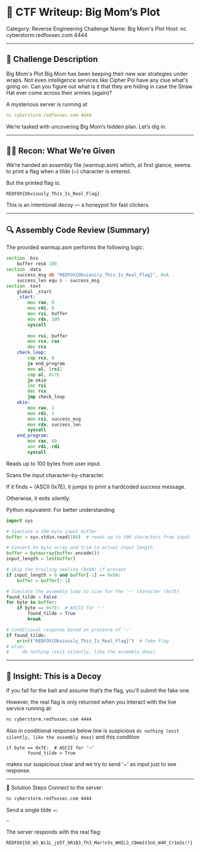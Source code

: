 # 📝 CTF Writeup: Big Mom’s Plot
Category: Reverse Engineering
Challenge Name: Big Mom's Plot
Host: nc cyberstorm.redfoxsec.com 4444

---

## 🧩 Challenge Description
Big Mom's Plot
Big Mom has been keeping their new war strategies under wraps. Not even intelligence services like Cipher Pol have any clue what's going on.
Can you figure out what is it that they are hiding in case the Straw Hat ever come across their armies (again)?

A mysterious server is running at
```yaml
nc cyberstorm.redfoxsec.com 4444
```

We’re tasked with uncovering Big Mom’s hidden plan. Let’s dig in.

---

## 🕵️‍♂️ Recon: What We’re Given
We’re handed an assembly file (warmup.asm) which, at first glance, seems to print a flag when a tilde (~) character is entered.

But the printed flag is:
```
REDFOX{Obviously_This_Is_Real_Flag}
```
This is an intentional decoy — a honeypot for fast clickers.

---

## 🔍 Assembly Code Review (Summary)

The provided warmup.asm performs the following logic:
```asm
section .bss
    buffer resb 100
section .data
    success_msg db "REDFOX{Obviously_This_Is_Real_Flag}", 0xA
    success_len equ $ - success_msg
section .text
    global _start
    _start:
        mov rax, 0      
        mov rdi, 0      
        mov rsi, buffer 
        mov rdx, 100    
        syscall
       
        mov rsi, buffer 
        mov rcx, rax     
        dec rcx        
    check_loop:
        cmp rcx, 0
        je end_program  
        mov al, [rsi]  
        cmp al, 0x7E   
        je okie     
        inc rsi         
        dec rcx         
        jmp check_loop  
    okie:
        mov rax, 1           
        mov rdi, 1          
        mov rsi, success_msg 
        mov rdx, success_len 
        syscall
    end_program:
        mov rax, 60 
        xor rdi, rdi 
        syscall

```
Reads up to 100 bytes from user input.

Scans the input character-by-character.

If it finds ~ (ASCII 0x7E), it jumps to print a hardcoded success message.

Otherwise, it exits silently.

Python equivalent: For better understanding

```python
import sys

# Simulate a 100-byte input buffer
buffer = sys.stdin.read(100)  # reads up to 100 characters from input

# Convert to byte array and trim to actual input length
buffer = bytearray(buffer.encode())
input_length = len(buffer)

# Skip the trailing newline (0x0A) if present
if input_length > 0 and buffer[-1] == 0x0A:
    buffer = buffer[:-1]

# Simulate the assembly loop to scan for the '~' character (0x7E)
found_tilde = False
for byte in buffer:
    if byte == 0x7E:  # ASCII for '~'
        found_tilde = True
        break

# Conditional response based on presence of '~'
if found_tilde:
    print("REDFOX{Obviously_This_Is_Real_Flag}")  # fake flag
# else:
#     do nothing (exit silently, like the assembly does)

```

---

## 🧠 Insight: This is a Decoy
If you fall for the bait and assume that’s the flag, you’ll submit the fake one.

However, the real flag is only returned when you interact with the live service running at:

```bash
nc cyberstorm.redfoxsec.com 4444
```

Also in conditional response below line is suspicious
```do nothing (exit silently, like the assembly does)```
and this condition
```
if byte == 0x7E:  # ASCII for '~'
        found_tilde = True
```
makes our suspicious clear and we try to send '~' as input just to see response.

---

🧪 Solution Steps
Connect to the server:

```bash
nc cyberstorm.redfoxsec.com 4444
```
Send a single tilde ~:

```
~
```
The server responds with the real flag:

```
REDFOX{SO_W3_Wi1L_jU5T_bR1B3_Th3_Mar!n3s_WHIL3_C0mm1t1nG_W4R_Cr1m3s!!}
```
